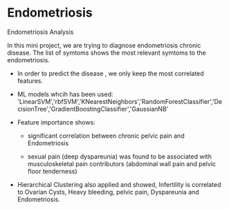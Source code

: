 # Endometriosis
Endometriosis Analysis

In this mini project, we are trying to diagnose endometriosis chronic disease. 
The list of symtoms shows the most relevant symtoms to the endometriosis. 

- In order to predict the disease , we only keep the most correlated features. 

- ML models whcih has been used:
'LinearSVM','rbfSVM','KNearestNeighbors','RandomForestClassifier','DecisionTree','GradientBoostingClassifier','GaussianNB'
- Feature importance shows:
  - significant correlation between chronic pelvic pain and Endometriosis

  - sexual pain (deep dyspareunia) was found to be associated with musculoskeletal pain contributors (abdominal wall pain and pelvic floor tenderness)

- Hierarchical Clustering also applied and showed,
Infertility is correlated to Ovarian Cysts, Heavy bleeding, pelvic pain, Dyspareunia and Endometriosis.



